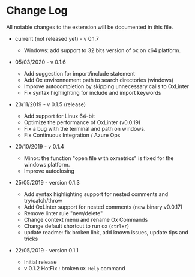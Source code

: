 # Change Log
All notable changes to the extension will be documented in this file.
-  current (not released yet) - v 0.1.7
    - Windows: add support to 32 bits version of ox on x64 platform.

-  05/03/2020 - v 0.1.6
    - Add suggestion for import/include statement
    - Add Ox environnement path to search directories (windows)
    - Improve autocompletion by skipping unnecessary calls to OxLinter
    - Fix syntax highlighting for include and import keywords
 
- 23/11/2019 - v 0.1.5 (release)
    - Add support for Linux 64-bit 
    - Optimize the performance of OxLinter (v0.0.19)
    - Fix a bug with the terminal and path on windows. 
    - Fix Continuous Integration / Azure Ops
    
- 20/10/2019 - v 0.1.4
    - Minor: the function "open file with oxmetrics" is fixed for the windows platform.
    - Improve autoclosing

- 25/05/2019 - version 0.1.3
    - Add syntax highlighting support for nested comments and try/catch/throw
    - Add OxLinter support for nested comments (new binary v0.0.17)
    - Remove linter rule "new/delete"
    - Change context menu and rename Ox Commands
    - Change default shortcut to run ox (`ctrl+r`)
    - update readme: fix broken link, add known issues, update tips and tricks

- 22/05/2019 - version 0.1.1
    - Initial release
    - v 0.1.2 HotFix : broken `OX Help` command
 